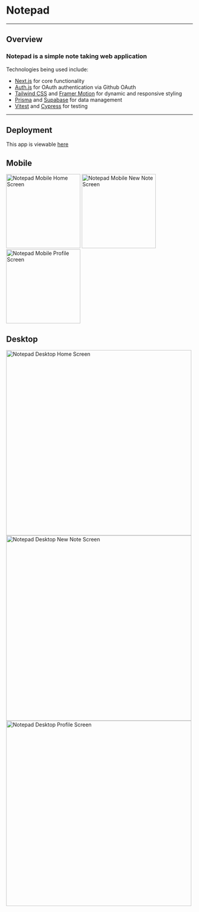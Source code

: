 # Notepad

___

## Overview

### Notepad is a simple note taking web application

Technologies being used include:

- [Next.js](nextjs.org/) for core functionality
- [Auth.js](authjs.dev/) for OAuth authentication via Github OAuth
- [Tailwind CSS](tailwindcss.com/) and [Framer Motion](https://www.framer.com/motion/) for dynamic and responsive styling
- [Prisma](https://www.prisma.io/) and [Supabase](https://supabase.com/) for data management
- [Vitest](https://vitest.dev/) and [Cypress](https://www.cypress.io/) for testing

___

## Deployment

This app is viewable [here](https://notepad-iota.vercel.app/)

<!-- Create an image with width 400 -->

## Mobile


<img width="200" alt="Notepad Mobile Home Screen" src="https://github.com/Alexjoshua14/Notepad/assets/59298565/0eb34c5b-f664-4357-9dc7-7254e5c59f42">

<img width="200" alt="Notepad Mobile New Note Screen" src="https://github.com/Alexjoshua14/Notepad/assets/59298565/2b812836-018b-4973-adf2-5e83c9f55cef">

<img width="200" alt="Notepad Mobile Profile Screen" src="https://github.com/Alexjoshua14/Notepad/assets/59298565/84bbe0ea-eb76-4daa-87b9-058ef8f8b750">

## Desktop

<img width="500" alt="Notepad Desktop Home Screen" src="https://github.com/Alexjoshua14/Notepad/assets/59298565/560e5903-27c1-422a-a609-3d6dcc413933">

<img width="500" alt="Notepad Desktop New Note Screen" src="https://github.com/Alexjoshua14/Notepad/assets/59298565/41c8d64d-a557-45de-8e88-a3cbbb933ec5">

<img width="500" alt="Notepad Desktop Profile Screen" src="https://github.com/Alexjoshua14/Notepad/assets/59298565/3ebdbdd4-24ee-426a-b458-0174f16ac52c">
